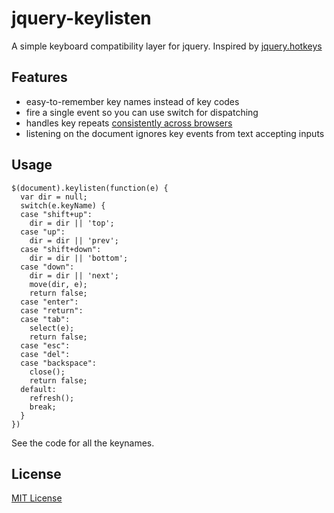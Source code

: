 jquery-keylisten
================

A simple keyboard compatibility layer for jquery. Inspired by
[jquery.hotkeys](https://github.com/tzuryby/jquery.hotkeys)

Features
--------

* easy-to-remember key names instead of key codes
* fire a single event so you can use switch for dispatching
* handles key repeats [consistently across
  browsers](http://msdn.microsoft.com/en-us/scriptjunkie/ff928319.aspx)
* listening on the document ignores key events from text accepting
  inputs

Usage
-----

    $(document).keylisten(function(e) {
      var dir = null;
      switch(e.keyName) {
      case "shift+up":
        dir = dir || 'top';
      case "up":
        dir = dir || 'prev';
      case "shift+down":
        dir = dir || 'bottom';
      case "down":
        dir = dir || 'next';
        move(dir, e);
        return false;
      case "enter":
      case "return":
      case "tab":
        select(e);
        return false;
      case "esc":
      case "del":
      case "backspace":
        close();
        return false;
      default:
        refresh();
        break;
      }
    })

See the code for all the keynames.

License
-------
[MIT License](http://www.opensource.org/licenses/mit-license.php)
